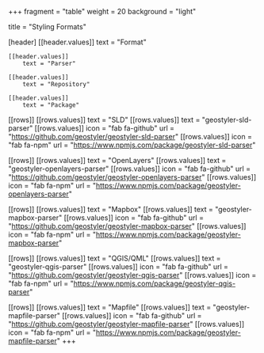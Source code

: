+++
fragment = "table"
weight = 20
background = "light"

title = "Styling Formats"

[header]
    [[header.values]]
        text = "Format"

    [[header.values]]
        text = "Parser"

    [[header.values]]
        text = "Repository"

    [[header.values]]
        text = "Package"

[[rows]]
    [[rows.values]]
        text = "SLD"
    [[rows.values]]
        text = "geostyler-sld-parser"
    [[rows.values]]
        icon = "fab fa-github"
        url = "https://github.com/geostyler/geostyler-sld-parser"
    [[rows.values]]
        icon = "fab fa-npm"
        url = "https://www.npmjs.com/package/geostyler-sld-parser"

[[rows]]
    [[rows.values]]
        text = "OpenLayers"
    [[rows.values]]
        text = "geostyler-openlayers-parser"
    [[rows.values]]
        icon = "fab fa-github"
        url = "https://github.com/geostyler/geostyler-openlayers-parser"
    [[rows.values]]
        icon = "fab fa-npm"
        url = "https://www.npmjs.com/package/geostyler-openlayers-parser"

[[rows]]
    [[rows.values]]
        text = "Mapbox"
    [[rows.values]]
        text = "geostyler-mapbox-parser"
    [[rows.values]]
        icon = "fab fa-github"
        url = "https://github.com/geostyler/geostyler-mapbox-parser"
    [[rows.values]]
        icon = "fab fa-npm"
        url = "https://www.npmjs.com/package/geostyler-mapbox-parser"

[[rows]]
    [[rows.values]]
        text = "QGIS/QML"
    [[rows.values]]
        text = "geostyler-qgis-parser"
    [[rows.values]]
        icon = "fab fa-github"
        url = "https://github.com/geostyler/geostyler-qgis-parser"
    [[rows.values]]
        icon = "fab fa-npm"
        url = "https://www.npmjs.com/package/geostyler-qgis-parser"

[[rows]]
    [[rows.values]]
        text = "Mapfile"
    [[rows.values]]
        text = "geostyler-mapfile-parser"
    [[rows.values]]
        icon = "fab fa-github"
        url = "https://github.com/geostyler/geostyler-mapfile-parser"
    [[rows.values]]
        icon = "fab fa-npm"
        url = "https://www.npmjs.com/package/geostyler-mapfile-parser"
+++
